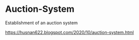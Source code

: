 # Auction-System
Establishment of an auction system

https://husnan622.blogspot.com/2020/10/auction-system.html
